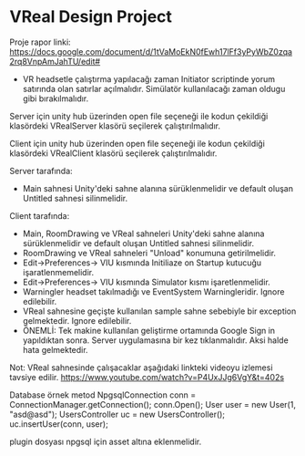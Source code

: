 # VReal Design Project

Proje rapor linki: https://docs.google.com/document/d/1tVaMoEkN0fEwh17lFf3yPyWbZ0zqa2rq8VnpAmJahTU/edit#

* VR headsetle çalıştırma yapılacağı zaman Initiator scriptinde yorum satırında olan satırlar açılmalıdır. Simülatör kullanılacağı zaman oldugu gibi bırakılmalıdır.


Server için  unity hub üzerinden open file seçeneği ile kodun çekildiği klasördeki VRealServer klasörü seçilerek çalıştırılmalıdır.

Client için  unity hub üzerinden open file seçeneği ile kodun çekildiği klasördeki VRealClient klasörü seçilerek çalıştırılmalıdır.

Server tarafında:
* Main sahnesi Unity'deki sahne alanına sürüklenmelidir ve default oluşan Untitled sahnesi silinmelidir.

Client tarafında:
* Main, RoomDrawing ve VReal sahneleri Unity'deki sahne alanına sürüklenmelidir ve default oluşan Untitled sahnesi silinmelidir.
* RoomDrawing ve VReal sahneleri "Unload" konumuna getirilmelidir.
* Edit->Preferences-> VIU kısmında Initiliaze on Startup kutucuğu işaratlenmemelidir.
* Edit->Preferences-> VIU kısmında Simulator kısmı işaretlenmelidir.
* Warningler headset takılmadığı ve EventSystem Warningleridir. Ignore edilebilir.
* VReal sahnesine geçişte kullanılan sample sahne sebebiyle bir exception gelmektedir. Ignore edilebilir.
* ÖNEMLİ: Tek makine kullanılan geliştirme ortamında Google Sign in yapıldıktan sonra. Server uygulamasına bir kez tıklanmalıdır. Aksi halde hata gelmektedir.

Not: VReal sahnesinde çalışacaklar aşağıdaki linkteki videoyu izlemesi tavsiye edilir.
	https://www.youtube.com/watch?v=P4UxJJg6VgY&t=402s

Database örnek metod
 NpgsqlConnection conn = ConnectionManager.getConnection();
        conn.Open();
        User user = new User(1, "asd@asd");
        UsersController uc = new UsersController();
        uc.insertUser(conn, user);

plugin dosyası npgsql için asset altına eklenmelidir.
